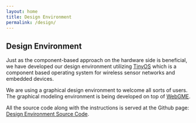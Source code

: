 ```yaml
---
layout: home
title: Design Environment
permalink: /design/
---
```


<!-- # Design Environment for Capsule Robots -->

## Design Environment

Just as the component-based approach on the hardware side is beneficial, we have developed our design environment utilizing [TinyOS](http://tinyos.net/) which is a component based operating system for wireless sensor networks and embedded devices.

We are using a graphical design environment to welcome all sorts of users. The graphical modeling environment is being developed on top of [WebGME](http://webgme.org).

All the source code along with the instructions is served at the Github page: [Design Environment Source Code](https://github.com/pillforge/mcr_ide).
